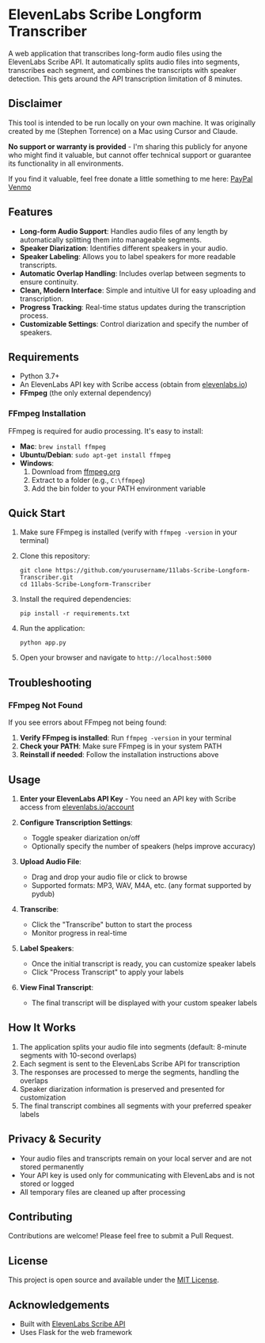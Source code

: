 # ElevenLabs Scribe Longform Transcriber

A web application that transcribes long-form audio files using the ElevenLabs Scribe API. It automatically splits audio files into segments, transcribes each segment, and combines the transcripts with speaker detection. This gets around the API transcription limitation of 8 minutes.

## Disclaimer

This tool is intended to be run locally on your own machine. It was originally created by me (Stephen Torrence) on a Mac using Cursor and Claude. 

**No support or warranty is provided** - I'm sharing this publicly for anyone who might find it valuable, but cannot offer technical support or guarantee its functionality in all environments.

If you find it valuable, feel free donate a little something to me here: [PayPal](https://www.paypal.com/paypalme/ecotexan) [Venmo](https://account.venmo.com/u/stephen-torrence-1)

## Features

- **Long-form Audio Support**: Handles audio files of any length by automatically splitting them into manageable segments.
- **Speaker Diarization**: Identifies different speakers in your audio.
- **Speaker Labeling**: Allows you to label speakers for more readable transcripts.
- **Automatic Overlap Handling**: Includes overlap between segments to ensure continuity.
- **Clean, Modern Interface**: Simple and intuitive UI for easy uploading and transcription.
- **Progress Tracking**: Real-time status updates during the transcription process.
- **Customizable Settings**: Control diarization and specify the number of speakers.

## Requirements

- Python 3.7+ 
- An ElevenLabs API key with Scribe access (obtain from [elevenlabs.io](https://elevenlabs.io/app/settings/api-keys))
- **FFmpeg** (the only external dependency)

### FFmpeg Installation

FFmpeg is required for audio processing. It's easy to install:

- **Mac**: `brew install ffmpeg`
- **Ubuntu/Debian**: `sudo apt-get install ffmpeg`
- **Windows**: 
  1. Download from [ffmpeg.org](https://ffmpeg.org/download.html)
  2. Extract to a folder (e.g., `C:\ffmpeg`)
  3. Add the bin folder to your PATH environment variable

## Quick Start

1. Make sure FFmpeg is installed (verify with `ffmpeg -version` in your terminal)

2. Clone this repository:
   ```
   git clone https://github.com/yourusername/11labs-Scribe-Longform-Transcriber.git
   cd 11labs-Scribe-Longform-Transcriber
   ```

3. Install the required dependencies:
   ```
   pip install -r requirements.txt
   ```

4. Run the application:
   ```
   python app.py
   ```

5. Open your browser and navigate to `http://localhost:5000`

## Troubleshooting

### FFmpeg Not Found

If you see errors about FFmpeg not being found:

1. **Verify FFmpeg is installed**: Run `ffmpeg -version` in your terminal
2. **Check your PATH**: Make sure FFmpeg is in your system PATH
3. **Reinstall if needed**: Follow the installation instructions above

## Usage

1. **Enter your ElevenLabs API Key** - You need an API key with Scribe access from [elevenlabs.io/account](https://elevenlabs.io/app/settings/api-keys)

2. **Configure Transcription Settings**:
   - Toggle speaker diarization on/off
   - Optionally specify the number of speakers (helps improve accuracy)

3. **Upload Audio File**:
   - Drag and drop your audio file or click to browse
   - Supported formats: MP3, WAV, M4A, etc. (any format supported by pydub)

4. **Transcribe**:
   - Click the "Transcribe" button to start the process
   - Monitor progress in real-time

5. **Label Speakers**:
   - Once the initial transcript is ready, you can customize speaker labels
   - Click "Process Transcript" to apply your labels

6. **View Final Transcript**:
   - The final transcript will be displayed with your custom speaker labels

## How It Works

1. The application splits your audio file into segments (default: 8-minute segments with 10-second overlaps)
2. Each segment is sent to the ElevenLabs Scribe API for transcription
3. The responses are processed to merge the segments, handling the overlaps
4. Speaker diarization information is preserved and presented for customization
5. The final transcript combines all segments with your preferred speaker labels

## Privacy & Security

- Your audio files and transcripts remain on your local server and are not stored permanently
- Your API key is used only for communicating with ElevenLabs and is not stored or logged
- All temporary files are cleaned up after processing

## Contributing

Contributions are welcome! Please feel free to submit a Pull Request.

## License

This project is open source and available under the [MIT License](LICENSE).

## Acknowledgements

- Built with [ElevenLabs Scribe API](https://elevenlabs.io/scribe)
- Uses Flask for the web framework
